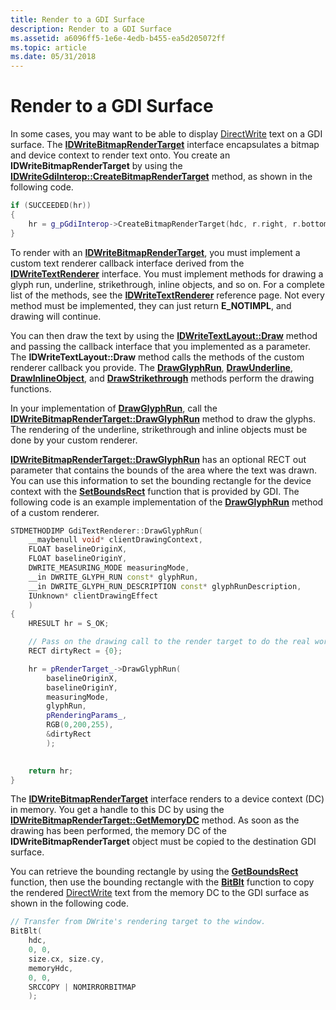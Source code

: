 ```yaml
---
title: Render to a GDI Surface
description: Render to a GDI Surface
ms.assetid: a6096ff5-1e6e-4edb-b455-ea5d205072ff
ms.topic: article
ms.date: 05/31/2018
---
```


# Render to a GDI Surface

In some cases, you may want to be able to display [DirectWrite](direct-write-portal.md) text on a GDI surface. The [**IDWriteBitmapRenderTarget**](https://msdn.microsoft.com/library/Dd368165(v=VS.85).aspx) interface encapsulates a bitmap and device context to render text onto. You create an **IDWriteBitmapRenderTarget** by using the [**IDWriteGdiInterop::CreateBitmapRenderTarget**](https://msdn.microsoft.com/library/Dd371182(v=VS.85).aspx) method, as shown in the following code.


```C++
if (SUCCEEDED(hr))
{
    hr = g_pGdiInterop->CreateBitmapRenderTarget(hdc, r.right, r.bottom, &g_pBitmapRenderTarget);
}
```



To render with an [**IDWriteBitmapRenderTarget**](https://msdn.microsoft.com/library/Dd368165(v=VS.85).aspx), you must implement a custom text renderer callback interface derived from the [**IDWriteTextRenderer**](https://msdn.microsoft.com/library/Dd371523(v=VS.85).aspx) interface. You must implement methods for drawing a glyph run, underline, strikethrough, inline objects, and so on. For a complete list of the methods, see the [**IDWriteTextRenderer**](https://msdn.microsoft.com/library/Dd371523(v=VS.85).aspx) reference page. Not every method must be implemented, they can just return **E\_NOTIMPL**, and drawing will continue.

You can then draw the text by using the [**IDWriteTextLayout::Draw**](https://msdn.microsoft.com/library/Dd316726(v=VS.85).aspx) method and passing the callback interface that you implemented as a parameter. The **IDWriteTextLayout::Draw** method calls the methods of the custom renderer callback you provide. The [**DrawGlyphRun**](https://msdn.microsoft.com/library/Dd371526(v=VS.85).aspx), [**DrawUnderline**](https://msdn.microsoft.com/library/Dd371533(v=VS.85).aspx), [**DrawInlineObject**](https://msdn.microsoft.com/library/Dd371527(v=VS.85).aspx), and [**DrawStrikethrough**](https://msdn.microsoft.com/library/Dd371530(v=VS.85).aspx) methods perform the drawing functions.

In your implementation of [**DrawGlyphRun**](https://msdn.microsoft.com/library/Dd371526(v=VS.85).aspx), call the [**IDWriteBitmapRenderTarget::DrawGlyphRun**](https://msdn.microsoft.com/library/Dd368167(v=VS.85).aspx) method to draw the glyphs. The rendering of the underline, strikethrough and inline objects must be done by your custom renderer.

[**IDWriteBitmapRenderTarget::DrawGlyphRun**](https://msdn.microsoft.com/library/Dd368167(v=VS.85).aspx) has an optional RECT out parameter that contains the bounds of the area where the text was drawn. You can use this information to set the bounding rectangle for the device context with the [**SetBoundsRect**](/windows/win32/api/wingdi/nf-wingdi-setboundsrect) function that is provided by GDI. The following code is an example implementation of the [**DrawGlyphRun**](https://msdn.microsoft.com/library/Dd371526(v=VS.85).aspx) method of a custom renderer.


```C++
STDMETHODIMP GdiTextRenderer::DrawGlyphRun(
    __maybenull void* clientDrawingContext,
    FLOAT baselineOriginX,
    FLOAT baselineOriginY,
    DWRITE_MEASURING_MODE measuringMode,
    __in DWRITE_GLYPH_RUN const* glyphRun,
    __in DWRITE_GLYPH_RUN_DESCRIPTION const* glyphRunDescription,
    IUnknown* clientDrawingEffect
    )
{
    HRESULT hr = S_OK;

    // Pass on the drawing call to the render target to do the real work.
    RECT dirtyRect = {0};

    hr = pRenderTarget_->DrawGlyphRun(
        baselineOriginX,
        baselineOriginY,
        measuringMode,
        glyphRun,
        pRenderingParams_,
        RGB(0,200,255),
        &dirtyRect
        );
    

    return hr;
}
```



The [**IDWriteBitmapRenderTarget**](https://msdn.microsoft.com/library/Dd368165(v=VS.85).aspx) interface renders to a device context (DC) in memory. You get a handle to this DC by using the [**IDWriteBitmapRenderTarget::GetMemoryDC**](https://msdn.microsoft.com/library/Dd368171(v=VS.85).aspx) method. As soon as the drawing has been performed, the memory DC of the **IDWriteBitmapRenderTarget** object must be copied to the destination GDI surface.

You can retrieve the bounding rectangle by using the [**GetBoundsRect**](/windows/win32/api/wingdi/nf-wingdi-getboundsrect) function, then use the bounding rectangle with the [**BitBlt**](/windows/win32/api/wingdi/nf-wingdi-bitblt) function to copy the rendered [DirectWrite](direct-write-portal.md) text from the memory DC to the GDI surface as shown in the following code.


```C++
// Transfer from DWrite's rendering target to the window.
BitBlt(
    hdc,
    0, 0,
    size.cx, size.cy,
    memoryHdc,
    0, 0, 
    SRCCOPY | NOMIRRORBITMAP
    );
```



 

 




